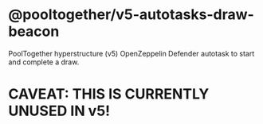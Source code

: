 # @pooltogether/v5-autotasks-draw-beacon

PoolTogether hyperstructure (v5) OpenZeppelin Defender autotask to start and complete a draw.

# CAVEAT: THIS IS CURRENTLY UNUSED IN v5!

